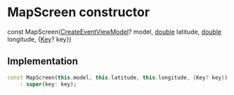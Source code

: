 


# MapScreen constructor






const
MapScreen([CreateEventViewModel](../../view_model_after_auth_view_models_event_view_models_create_event_view_model/CreateEventViewModel-class.md)? model, [double](https://api.flutter.dev/flutter/dart-core/double-class.html) latitude, [double](https://api.flutter.dev/flutter/dart-core/double-class.html) longitude, {[Key](https://api.flutter.dev/flutter/foundation/Key-class.html)? key})





## Implementation

```dart
const MapScreen(this.model, this.latitude, this.longitude, {Key? key})
    : super(key: key);
```







